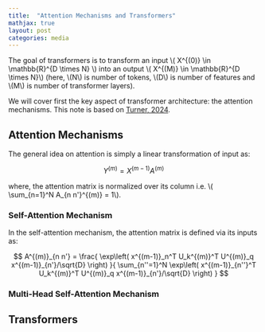 ```yaml
---
title:  "Attention Mechanisms and Transformers"
mathjax: true
layout: post
categories: media
---
```


The goal of transformers is to transform an input \\( X^{(0)} \in \mathbb{R}^{D \times N} \\) into an output \\( X^{(M)} \in \mathbb{R}^{D \times N}\\) (here, \\(N\\) is number of tokens, \\(D\\) is number of features and \\(M\\) is number of transformer layers).

We will cover first the key aspect of transformer architecture: the attention mechanisms. This note is based on [Turner, 2024](https://arxiv.org/abs/2304.10557).

## Attention Mechanisms

The general idea on attention is simply a linear transformation of input as:

$$
Y^{(m)} = X^{(m-1)} A^{(m)}
$$

where, the attention matrix is normalized over its column i.e. \\( \sum_{n=1}^N A_{n n'}^{(m)} = 1\\).

### Self-Attention Mechanism

In the self-attention mechanism, the attention matrix is defined via its inputs as:

$$
A^{(m)}_{n n'} = \frac{ \exp\left( x^{(m-1)}_n^T U_k^{(m)}^T U^{(m)}_q x^{(m-1)}_{n'}/\sqrt{D} \right) }{ \sum_{n''=1}^N \exp\left( x^{(m-1)}_{n''}^T U_k^{(m)}^T U^{(m)}_q x^{(m-1)}_{n'}/\sqrt{D} \right) }
$$

### Multi-Head Self-Attention Mechanism

## Transformers
